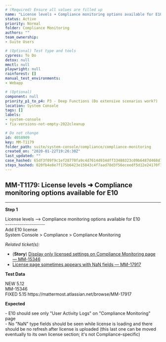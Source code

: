 ```yaml
---
# (Required) Ensure all values are filled up
name: "License levels ➜ Compliance monitoring options available for E10"
status: Active
priority: Normal
folder: Compliance Monitoring
authors: ""
team_ownership: 
- Suite Users

# (Optional) Test type and tools
cypress: To Do
detox: null
mmctl: null
playwright: null
rainforest: []
manual_test_environments: 
- Webapp

# (Optional)
component: null
priority_p1_to_p4: P3 - Deep Functions (Do extensive scenarios work?)
location: System Console
tags: []
labels: 
- system-console
- fix-versions-not-empty-2022cleanup

# Do not change
id: 4058909
key: MM-T1179
folder_path: suite/system-console/compliance/compliance-monitoring
created_on: "2020-01-22T19:26:30Z"
last_updated: ""
case_hashed: 65df3f09f9c1ef28770fa9c4d7614d934dff33488323c09b6487d468d100dfc42e6cb72a711c33087672bd41c7dde8bc
steps_hashed: 020fb4e8e7f175b6423e15843c4f7aad78d3f56eceedf5d12e24170f73385d3b319fdf878a02682171b14e00561ca788
---
```


## MM-T1179: License levels ➜ Compliance monitoring options available for E10

---

**Step 1**

License levels --> Compliance monitoring options available for E10\
\--------------------\
Add E10 license\
System Console > Compliance > Compliance Monitoring

_Related ticket(s):_

- (**Story**) [Display only licensed settings on Compliance Monitoring page — MM-15346](https://mattermost.atlassian.net/browse/MM-15346)
- [License page sometimes appears with NaN fields — MM-17917](https://mattermost.atlassian.net/browse/MM-17917)

**Test Data**

NEW 5.12\
MM-15346\
FIXED 5.15 https\://mattermost.atlassian.net/browse/MM-17917

**Expected**

\- E10 should see only "User Activity Logs" on "Compliance Monitoring" page\
\- No "NaN" type fields should be seen while license is loading and there should be no refresh after license is uploaded (this last one can be moved eventually to its own license section; it's not Compliance-specific)

